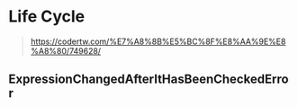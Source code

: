 # Life Cycle
> https://codertw.com/%E7%A8%8B%E5%BC%8F%E8%AA%9E%E8%A8%80/749628/


## ExpressionChangedAfterItHasBeenCheckedError
